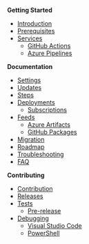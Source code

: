 **Getting Started**

* [Introduction](https://github.com/azure/azops/wiki/introduction)
* [Prerequisites](https://github.com/azure/azops/wiki/prerequisites)
* [Services](https://github.com/azure/azops/wiki/services)
  * [GitHub Actions](https://github.com/azure/azops/wiki/github-actions)
  * [Azure Pipelines](https://github.com/azure/azops/wiki/azure-pipelines)

**Documentation**

* [Settings](https://github.com/azure/azops/wiki/settings)
* [Updates](https://github.com/azure/azops/wiki/updates)
* [Steps](https://github.com/azure/azops/wiki/steps)
* [Deployments](https://github.com/azure/azops/wiki/deployments)
  * [Subscriptions](https://github.com/Azure/Enterprise-Scale/wiki/Create-Landingzoness)
* [Feeds](https://github.com/azure/azops/wiki/feeds)
  * [Azure Artifacts](https://github.com/azure/azops/wiki/azure-artifacts)
  * [GitHub Packages](https://github.com/azure/azops/wiki/github-packages)
* [Migration](https://github.com/azure/azops/wiki/migration)
* [Roadmap](https://github.com/azure/azops/wiki/roadmap)
* [Troubleshooting](https://github.com/azure/azops/wiki/troubleshooting)
* [FAQ](https://github.com/azure/azops/wiki/frequently-asked-questions)

**Contributing**
* [Contribution](https://github.com/azure/azops/wiki/AzOps-Contribution)
* [Releases](https://github.com/azure/azops/wiki/releases)
* [Tests](https://github.com/azure/azops/wiki/tests)
  * [Pre-release](https://github.com/azure/azops/wiki/pre-release)
* [Debugging](https://github.com/azure/azops/wiki/debugging)
  * [Visual Studio Code](https://github.com/azure/azops/wiki/visual-studio-code)
  * [PowerShell](https://github.com/azure/azops/wiki/powershell)
